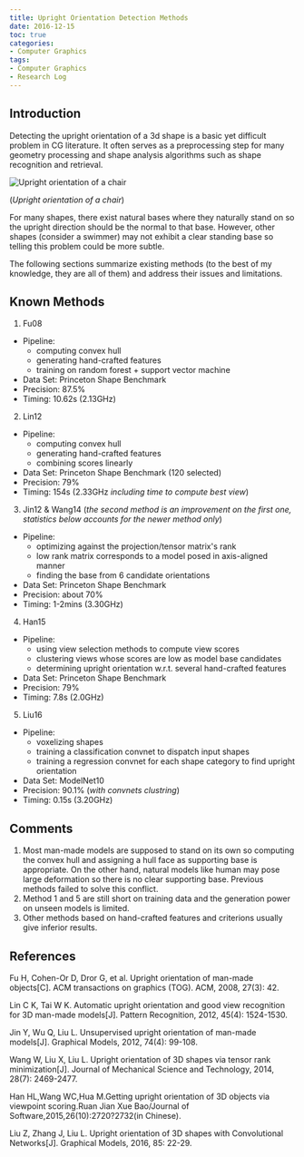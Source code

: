 ```yaml
---
title: Upright Orientation Detection Methods
date: 2016-12-15
toc: true
categories:
- Computer Graphics
tags:
- Computer Graphics
- Research Log
---
```


## Introduction

Detecting the upright orientation of a 3d shape is a basic yet difficult problem in CG literature. It often serves as a preprocessing step for many geometry processing and shape analysis algorithms such as shape recognition and retrieval.

![Upright orientation of a chair](http://7xllm5.com1.z0.glb.clouddn.com/upright.png)

(*Upright orientation of a chair*)

<!-- more -->

For many shapes, there exist natural bases where they naturally stand on so the upright direction should be the normal to that base. However, other shapes (consider a swimmer) may not exhibit a clear standing base so telling this problem could be more subtle.

The following sections summarize existing methods (to the best of my knowledge, they are all of them) and address their issues and limitations.

## Known Methods

1. Fu08
  - Pipeline:
    - computing convex hull
    - generating hand-crafted features
    - training on random forest + support vector machine
  - Data Set: Princeton Shape Benchmark
  - Precision: 87.5%
  - Timing: 10.62s (2.13GHz)
2. Lin12
  - Pipeline:
    - computing convex hull
    - generating hand-crafted features
    - combining scores linearly
  - Data Set: Princeton Shape Benchmark (120 selected)
  - Precision: 79%
  - Timing: 154s (2.33GHz *including time to compute best view*)
3. Jin12 & Wang14 (*the second method is an improvement on the first one, statistics below accounts for the newer method only*)
  - Pipeline:
    - optimizing against the projection/tensor matrix's rank
    - low rank matrix corresponds to a model posed in axis-aligned manner
    - finding the base from 6 candidate orientations
  - Data Set: Princeton Shape Benchmark
  - Precision: about 70%
  - Timing: 1-2mins (3.30GHz)
4. Han15
  - Pipeline:
    - using view selection methods to compute view scores
    - clustering views whose scores are low as model base candidates
    - determining upright orientation w.r.t. several hand-crafted features
  - Data Set: Princeton Shape Benchmark
  - Precision: 79%
  - Timing: 7.8s (2.0GHz)
5. Liu16
  - Pipeline:
    - voxelizing shapes
    - training a classification convnet to dispatch input shapes
    - training a regression convnet for each shape category to find upright orientation
  - Data Set: ModelNet10
  - Precision: 90.1% (*with convnets clustring*)
  - Timing: 0.15s (3.20GHz)

## Comments
1. Most man-made models are supposed to stand on its own so computing the convex hull and assigning a hull face as supporting base is appropriate. On the other hand, natural models like human may pose large deformation so there is no clear supporting base. Previous methods failed to solve this conflict.
2. Method 1 and 5 are still short on training data and the generation power on unseen models is limited.
3. Other methods based on hand-crafted features and criterions usually give inferior results.

## References

Fu H, Cohen-Or D, Dror G, et al. Upright orientation of man-made objects[C]. ACM transactions on graphics (TOG). ACM, 2008, 27(3): 42.

Lin C K, Tai W K. Automatic upright orientation and good view recognition for 3D man-made models[J]. Pattern Recognition, 2012, 45(4): 1524-1530.

Jin Y, Wu Q, Liu L. Unsupervised upright orientation of man-made models[J]. Graphical Models, 2012, 74(4): 99-108.

Wang W, Liu X, Liu L. Upright orientation of 3D shapes via tensor rank minimization[J]. Journal of Mechanical Science and Technology, 2014, 28(7): 2469-2477.

Han HL,Wang WC,Hua M.Getting upright orientation of 3D objects via viewpoint scoring.Ruan Jian Xue Bao/Journal of Software,2015,26(10):2720?2732(in Chinese).

Liu Z, Zhang J, Liu L. Upright orientation of 3D shapes with Convolutional Networks[J]. Graphical Models, 2016, 85: 22-29.
